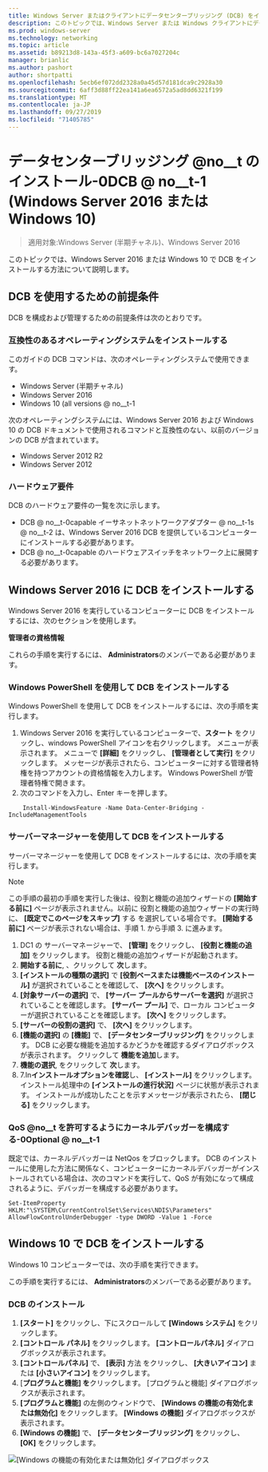 ```yaml
---
title: Windows Server またはクライアントにデータセンターブリッジング (DCB) をインストールする
description: このトピックでは、Windows Server または Windows クライアントにデータセンターブリッジングをインストールする方法について説明します。
ms.prod: windows-server
ms.technology: networking
ms.topic: article
ms.assetid: b89213d8-143a-45f3-a609-bc6a7027204c
manager: brianlic
ms.author: pashort
author: shortpatti
ms.openlocfilehash: 5ecb6ef072dd2328a0a45d57d181dca9c2928a30
ms.sourcegitcommit: 6aff3d88ff22ea141a6ea6572a5ad8dd6321f199
ms.translationtype: MT
ms.contentlocale: ja-JP
ms.lasthandoff: 09/27/2019
ms.locfileid: "71405785"
---
```

# <a name="install-data-center-bridging-dcb-in-windows-server-2016-or-windows-10"></a>データセンターブリッジング @no__t のインストール-0DCB @ no__t-1 (Windows Server 2016 または Windows 10)

>適用対象:Windows Server (半期チャネル)、Windows Server 2016

このトピックでは、Windows Server 2016 または Windows 10 で DCB をインストールする方法について説明します。

## <a name="prerequisites-for-using-dcb"></a>DCB を使用するための前提条件

DCB を構成および管理するための前提条件は次のとおりです。

### <a name="install-a-compatible-operating-system"></a>互換性のあるオペレーティングシステムをインストールする

このガイドの DCB コマンドは、次のオペレーティングシステムで使用できます。

- Windows Server (半期チャネル)
- Windows Server 2016
- Windows 10 \(all versions @ no__t-1

次のオペレーティングシステムには、Windows Server 2016 および Windows 10 の DCB ドキュメントで使用されるコマンドと互換性のない、以前のバージョンの DCB が含まれています。

- Windows Server 2012 R2
- Windows Server 2012

###  <a name="hardware-requirements"></a>ハードウェア要件

DCB のハードウェア要件の一覧を次に示します。

- DCB @ no__t-0capable イーサネットネットワークアダプター @ no__t-1s @ no__t-2 は、Windows Server 2016 DCB を提供しているコンピューターにインストールする必要があります。
- DCB @ no__t-0capable のハードウェアスイッチをネットワーク上に展開する必要があります。


## <a name="install-dcb-in-windows-server-2016"></a>Windows Server 2016 に DCB をインストールする

Windows Server 2016 を実行しているコンピューターに DCB をインストールするには、次のセクションを使用します。

**管理者の資格情報**

これらの手順を実行するには、 **Administrators**のメンバーである必要があります。

### <a name="install-dcb-using-windows-powershell"></a>Windows PowerShell を使用して DCB をインストールする

Windows PowerShell を使用して DCB をインストールするには、次の手順を実行します。

1. Windows Server 2016 を実行しているコンピューターで、**スタート** をクリックし、windows PowerShell アイコンを右クリックします。 メニューが表示されます。 メニューで **[詳細]** をクリックし、 **[管理者として実行]** をクリックします。 メッセージが表示されたら、コンピューターに対する管理者特権を持つアカウントの資格情報を入力します。 Windows PowerShell が管理者特権で開きます。
2. 次のコマンドを入力し、Enter キーを押します。

````
    Install-WindowsFeature -Name Data-Center-Bridging -IncludeManagementTools
````

### <a name="install-dcb-using-server-manager"></a>サーバーマネージャーを使用して DCB をインストールする

サーバーマネージャーを使用して DCB をインストールするには、次の手順を実行します。

>[!NOTE]
>この手順の最初の手順を実行した後は、役割と機能の追加ウィザードの **[開始する前に]** ページが表示されません。以前に 役割と機能の追加ウィザードの実行時に、 **[既定でこのページをスキップ]** する を選択している場合です。 **[開始する前に]** ページが表示されない場合は、手順 1. から手順 3. に進みます。

1. DC1 の サーバーマネージャーで、 **[管理]** をクリックし、 **[役割と機能の追加]** をクリックします。 役割と機能の追加ウィザードが起動されます。
2. **開始する前に**, 、クリックして **次**します。
3. **[インストールの種類の選択]** で **[役割ベースまたは機能ベースのインストール]** が選択されていることを確認して、 **[次へ]** をクリックします。
4. **[対象サーバーの選択]** で、 **[サーバー プールからサーバーを選択]** が選択されていることを確認します。 **[サーバー プール]** で、ローカル コンピューターが選択されていることを確認します。 **[次へ]** をクリックします。
5. **[サーバーの役割の選択]** で、 **[次へ]** をクリックします。
6. **[機能の選択]** の **[機能]** で、 **[データセンターブリッジング]** をクリックします。 DCB に必要な機能を追加するかどうかを確認するダイアログボックスが表示されます。 クリックして **機能を追加**します。
7. **機能の選択**, をクリックして **次**します。 
8. 7.In**インストールオプションを確認**し、 **[インストール]** をクリックします。 インストール処理中の **[インストールの進行状況]** ページに状態が表示されます。 インストールが成功したことを示すメッセージが表示されたら、 **[閉じる]** をクリックします。

### <a name="configure-the-kernel-debugger-to-allow-qos-optional"></a>QoS @no__t を許可するようにカーネルデバッガーを構成する-0Optional @ no__t-1

 既定では、カーネルデバッガーは NetQos をブロックします。 DCB のインストールに使用した方法に関係なく、コンピューターにカーネルデバッガーがインストールされている場合は、次のコマンドを実行して、QoS が有効になって構成されるように、デバッガーを構成する必要があります。

````
Set-ItemProperty HKLM:"\SYSTEM\CurrentControlSet\Services\NDIS\Parameters" AllowFlowControlUnderDebugger -type DWORD -Value 1 -Force
````

## <a name="install-dcb-in-windows-10"></a>Windows 10 で DCB をインストールする

Windows 10 コンピューターでは、次の手順を実行できます。

この手順を実行するには、 **Administrators**のメンバーである必要があります。

### <a name="install-dcb"></a>DCB のインストール

1. **[スタート]** をクリックし、下にスクロールして **[Windows システム]** をクリックします。
2. **[コントロール パネル]** をクリックします。 **[コントロールパネル]** ダイアログボックスが表示されます。
3. **[コントロールパネル]** で、 **[表示]** 方法 をクリックし、 **[大きいアイコン]** または **[小さいアイコン]** をクリックします。
4. [**プログラムと機能] を**クリックします。 [プログラムと機能] ダイアログボックスが表示されます。
5. **[プログラムと機能]** の左側のウィンドウで、 **[Windows の機能の有効化または無効化]** をクリックします。 **[Windows の機能]** ダイアログボックスが表示されます。
6. **[Windows の機能]** で、 **[データセンターブリッジング]** をクリックし、 **[OK]** をクリックします。

![[Windows の機能の有効化または無効化] ダイアログボックス](../../media/Dcb-Scripting/Dcb-Scripting.jpg)



